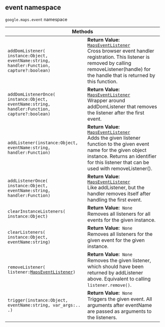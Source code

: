 <h2 id="event"> event namespace </h2><p>
<code><span itemprop="path">google.maps</span>.<span itemprop="name">event</span></code>
namespace
</p><div class="devsite-table-wrapper"><table class="methods responsive" summary="namespace event - Static Methods">
<thead>
<tr><th colspan="2">Methods</th>
</tr></thead>
<tbody>
<tr>
<td><code><span>addDomListener(<wbr>instance:Object,<wbr> eventName:string,<wbr> handler:Function,<wbr> capture?:boolean)</span></code></td>
<td><div><strong>Return Value:</strong>&nbsp; <code><a href="https://github.com/amenadiel/google-maps-documentation/blob/master/docs/MapsEventListener.md">MapsEventListener</a></code></div>
<div class="desc">Cross browser event handler registration. This listener is removed by calling removeListener(handle) for the handle that is returned by this function.</div></td>
</tr>
<tr>
<td><code><span>addDomListenerOnce(<wbr>instance:Object,<wbr> eventName:string,<wbr> handler:Function,<wbr> capture?:boolean)</span></code></td>
<td><div><strong>Return Value:</strong>&nbsp; <code><a href="https://github.com/amenadiel/google-maps-documentation/blob/master/docs/MapsEventListener.md">MapsEventListener</a></code></div>
<div class="desc">Wrapper around addDomListener that removes the listener after the first event.</div></td>
</tr>
<tr>
<td><code><span>addListener(<wbr>instance:Object,<wbr> eventName:string,<wbr> handler:Function)</span></code></td>
<td><div><strong>Return Value:</strong>&nbsp; <code><a href="https://github.com/amenadiel/google-maps-documentation/blob/master/docs/MapsEventListener.md">MapsEventListener</a></code></div>
<div class="desc">Adds the given listener function to the given event name for the given object instance. Returns an identifier for this listener that can be used with removeListener().</div></td>
</tr>
<tr>
<td><code><span>addListenerOnce(<wbr>instance:Object,<wbr> eventName:string,<wbr> handler:Function)</span></code></td>
<td><div><strong>Return Value:</strong>&nbsp; <code><a href="https://github.com/amenadiel/google-maps-documentation/blob/master/docs/MapsEventListener.md">MapsEventListener</a></code></div>
<div class="desc">Like addListener, but the handler removes itself after handling the first event.</div></td>
</tr>
<tr>
<td><code><span>clearInstanceListeners(<wbr>instance:Object)</span></code></td>
<td><div><strong>Return Value:</strong>&nbsp; <code>None</code></div>
<div class="desc">Removes all listeners for all events for the given instance.</div></td>
</tr>
<tr>
<td><code><span>clearListeners(<wbr>instance:Object,<wbr> eventName:string)</span></code></td>
<td><div><strong>Return Value:</strong>&nbsp; <code>None</code></div>
<div class="desc">Removes all listeners for the given event for the given instance.</div></td>
</tr>
<tr>
<td><code><span>removeListener(<wbr>listener:</span><a href="https://github.com/amenadiel/google-maps-documentation/blob/master/docs/MapsEventListener.md"><span>MapsEventListener</span></a><span>)</span></code></td>
<td><div><strong>Return Value:</strong>&nbsp; <code>None</code></div>
<div class="desc">Removes the given listener, which should have been returned by addListener above. Equivalent to calling <code>listener.remove()</code>.</div></td>
</tr>
<tr>
<td><code><span>trigger(<wbr>instance:Object,<wbr> eventName:string,<wbr> var_args:.<wbr>.<wbr>.)</span></code></td>
<td><div><strong>Return Value:</strong>&nbsp; <code>None</code></div>
<div class="desc">Triggers the given event. All arguments after eventName are passed as arguments to the listeners.</div></td>
</tr>
</tbody>
</table></div>